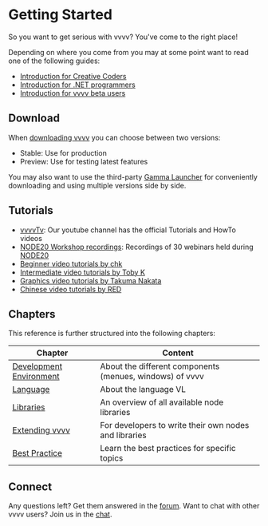 # Getting Started

So you want to get serious with vvvv? You've come to the right place!

Depending on where you come from you may at some point want to read one of the following guides:

* [Introduction for Creative Coders](cc/introduction-for-creative-coders.md)
* [Introduction for .NET programmers](dotnet/introduction-for-dotnet-programmers.md)
* [Introduction for vvvv beta users](beta/introduction-for-vvvv-beta-users.md)

## Download
When [downloading vvvv](https://visualprogramming.net/#Download) you can choose between two versions:
- Stable: Use for production
- Preview: Use for testing latest features

You may also want to use the third-party [Gamma Launcher](https://vvvv.org/contribution/gamma-launcher) for conveniently downloading and using multiple versions side by side. 

## Tutorials
- [vvvvTv](https://www.youtube.com/vvvvtv42): Our youtube channel has the official Tutorials and HowTo videos
- [NODE20 Workshop recordings](https://vimeo.com/showcase/node20workshops): Recordings of 30 webinars held during [NODE20](https://nodeforum.org/activities/festival/node20/)
- [Beginner video tutorials by chk](https://youtube.com/playlist?list=PL2KeRstDQVRRVnzCHEambwAI4yWmpIF-p)
- [Intermediate video tutorials by Toby K](https://youtube.com/playlist?list=PLEncasrnvr2bkPb0QKdU1DrDs4Hd_Jr0V) 
- [Graphics video tutorials by Takuma Nakata](https://www.youtube.com/c/TakumaNakata/playlists)
- [Chinese video tutorials by RED](https://www.youtube.com/channel/UCSJuEFRlfo11WDbeWFcFZVg/playlists)

## Chapters

This reference is further structured into the following chapters:

| Chapter | Content |
|---|---|
| [Development Environment](../hde/gui.md) | About the different components (menues, windows) of vvvv |
| [Language](../language/language.md) | About the language VL | 
| [Libraries](../libraries/overview.md) | An overview of all available node libraries |
| [Extending vvvv](../extending/overview.md) | For developers to write their own nodes and libraries |
| [Best Practice](../best-practice/overview.md) | Learn the best practices for specific topics |

## Connect

Any questions left? Get them answered in the [forum](http://discourse.vvvv.org). 
Want to chat with other vvvv users? Join us in the [chat](https://app.element.io/#/room/#vvvv:matrix.org).
